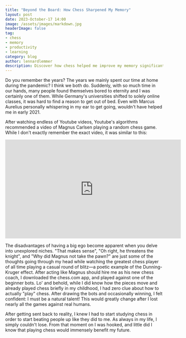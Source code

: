 ```yaml
---
title: "Beyond the Board: How Chess Sharpened My Memory"
layout: post
date: 2023-October-17 14:00
image: /assets/images/markdown.jpg
headerImage: false
tag:
- chess
- memory
- productivity
- learning
category: blog
author: lennardlemmer
description: Discover how chess helped me improve my memory significantly after two years of active playing
---
```


Do you remember the years? The years we mainly spent our time at home during the pandemic? I think we both do. Suddenly, with so much time in our hands, 
many people found themselves bored to eternity and I was certainly one of them. While Germany's universities shifted to solely online classes, it was hard to find a reason to get out of bed. 
Even with Marcus Aurelius personally whispering in my ear to get going, wouldn't have helped me in early 2021. 

After watching endless of Youtube videos, Youtube's algorithms recommended a video of Magnus Carlsen playing a random chess game. While I don't exactly remember the exact video, it was similar to this:
<iframe width="560" height="315" src="https://www.youtube.com/embed/mBNmnZTOyb4?si=FwnIDBvn2D-dI8mC" title="YouTube video player" frameborder="0" allow="accelerometer; autoplay; clipboard-write; encrypted-media; gyroscope; picture-in-picture; web-share" allowfullscreen></iframe>


The disadvantages of having a big ego become apparent when you delve into unexplored niches. "That makes sense", "Oh right, he threatens the knight", and "Why did Magnus not take the pawn?" are just some of the thoughts going through my head while watching the greatest chess player of all time playing a casual round of blitz—a poetic example of the Dunning-Kruger effect. After acting like Magnus should hire me as his new chess coach, I downloaded the chess.com app, and played against one of the beginner bots. Lo' and behold, while I did know how the pieces move and already played chess briefly in my childhood, I had zero clue about how to actually "play" chess. After drawing the bots and occasionally winning, I felt confident: I must be a natural talent! This would greatly change after I lost nearly all the games against real humans.

After getting sent back to reality, I knew I had to start studying chess in order to start beating people up like they did to me. As always in my life, I simply couldn't lose. From that moment on I was hooked, and little did I know that playing chess would immensely benefit my future.
